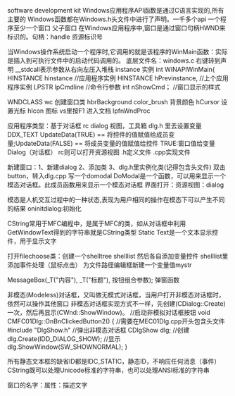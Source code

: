 software development kit
Windows应用程序API函数是通过C语言实现的,所有主要的 Windows函数都在Windows.h头文件中进行了声明。一千多个api
一个程序至少一个窗口   父子窗口
在Windows应用程序中,窗口是通过窗口句柄HWND来标识的。句柄：handle 资源标识号

当Windows操作系统启动一个程序时,它调用的就是该程序的WinMain函数：实际是插入到可执行文件中的启动代码调用的。
底层文件名：windows.c
右键转到声明        __stdcall表示参数从右向左压入堆栈
instance 实例
int WINAPIWinMain{
    HINSTANCE hinstance  //应用程序实例
    HINSTANCE hPrevinstance,   //上个应用程序实例
    LPSTR lpCmdline  //命令行参数
    int nShowCmd；   //窗口显示的样式

WNDCLASS wc  创建窗口类
hbrBackground color_brush 背景颜色    hCursor 设置光标  hIcon 图标
vs里按F1 进入文档   lpfnWndProc 

应用程序类型：基于对话框  rc dialog  视图，工具箱    dlg.h 里去设置变量    DDX_TEXT
UpdateData(TRUE) == 将控件的值赋值给成员变量;UpdateData(FALSE) == 将成员变量的值赋值给控件
TRUE:窗口值给变量
Dialog（对话框）  rc则可以打开资源视图   .h定义文件   .cpp实现文件

新建窗口：1、新建dialog 2、添加类 3、dlg.h里实例化类(记得包含头文件)
双击button，转入dlg.cpp  写一个domodal DoModal是一个函数，可以用来显示一个模态对话框。此成员函数用来显示一个模态对话框
界面打开：资源视图：dialog 

模态是人机交互过程中的一种状态,表现为用户相同的操作在模态下可以产生不同的结果
oninitdialog:初始化

CString常用于MFC编程中，是属于MFC的类，如从对话框中利用GetWindowText得到的字符串就是CString类型
Static Text是一个文本显示控件，用于显示文字

打开filechoose类：创建一个shelltree shelllist 然后各自添加变量控件   shelllist里添加事件处理（鼠标点击）
为文件路径编辑框新建一个变量值mystr

MessageBox(_T("内容"), _T("标题"), 按钮组合参数);  弹窗函数

非模态(Modeless)对话框，又叫做无模式对话框，当用户打开非模态对话框时，依然可以操作其他窗口
非模态对话框实现方式不一样，先创建(CDialog::Create)一次，然后再显示(CWnd::ShowWindow)。
//启动非模拟对话框按钮
void CMFC01Dlg::OnBnClickedButton2()
{
 //需要在MEC01Dlg.cpp开头包含头文件 #include "DlgShow.h"
 //弹出非模态对话框
 CDlgShow dlg;
 //创建
 dlg.Create(IDD_DIALOG_SHOW);
 //显示
 dlg.ShowWindow(SW_SHOWNORMAL);
}

所有静态文本框的缺省ID都是IDC_STATIC，静态ID，不响应任何消息（事件）
CString既可以处理Unicode标准的字符串，也可以处理ANSI标准的字符串

窗口的名字：属性：描述文字
